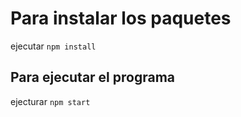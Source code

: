 # Para instalar los paquetes

ejecutar ```npm install```

## Para ejecutar el programa 

ejecturar ```npm start```


